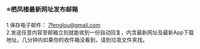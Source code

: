 ### ⭐栖凤楼最新网址发布邮箱<br>
1.保存电子邮件： [7fenglou@gmail.com](mailto:7fenglou@gmail.com) <br>
2.发送任意内容至邮箱立刻就能收到一份自动回复，内含最新网址及最新App下载地址。几分钟内如果你的收件箱没看到，请到垃圾文件夹找。
